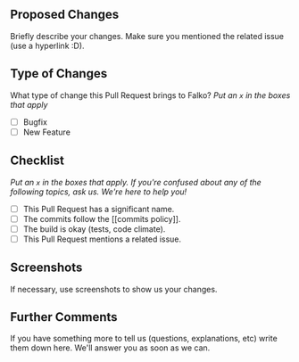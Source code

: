 ## Proposed Changes

Briefly describe your changes. Make sure you mentioned the related issue (use a hyperlink :D).

## Type of Changes

What type of change this Pull Request brings to Falko?
_Put an `x` in the boxes that apply_

- [ ] Bugfix
- [ ] New Feature

## Checklist

_Put an `x` in the boxes that apply. If you're confused about any of the following topics, ask us. We're here to help you!_

- [ ] This Pull Request has a significant name.
- [ ] The commits follow the [[commits policy]].
- [ ] The build is okay (tests, code climate).
- [ ] This Pull Request mentions a related issue.

## Screenshots
If necessary, use screenshots to show us your changes.

## Further Comments
If you have something more to tell us (questions, explanations, etc) write them down here. We'll answer you as soon as we can.

